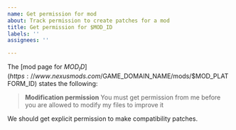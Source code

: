 ```yaml
---
name: Get permission for mod
about: Track permission to create patches for a mod
title: Get permission for $MOD_ID
labels: ''
assignees: ''

---
```


The [mod page for $MOD_ID](https://www.nexusmods.com/$GAME_DOMAIN_NAME/mods/$MOD_PLATFORM_ID) states the following:

> **Modification permission**
> You must get permission from me before you are allowed to modify my files to improve it

We should get explicit permission to make compatibility patches.
